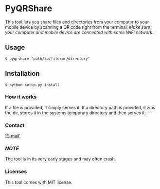 # PyQRShare 
This tool lets you share files and directories from your computer to your mobile device by scanning a QR code right from the terminal.
*Make sure your computer and mobile device are connected with same WiFi network.*
## Usage
```$ pyqrshare "path/to/file/or/directory"```

## Installation
```$ python setup.py install```

### How it works
If a file is provided, it simply serves it. If a directory path is provided, it zips the dir, stores it in the systems temporary directory and then serves it.

### Contact
['E-mail'](mailto:mirimmad17@gmail.com)

### *NOTE*
The tool is in its very early stages and may often crash.

### Licenses
This tool comes with MIT license.
